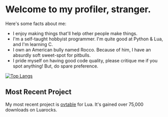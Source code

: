 # Welcome to my profiler, stranger.
Here's some facts about me:
- I enjoy making things that'll help other people make things.
- I'm a self-taught hobbyist programmer. I'm quite good at Python & Lua, and I'm learning C.
- I own an American bully named Rocco. Because of him, I have an absurdly soft sweet-spot for pitbulls. 
- I pride myself on having good code quality, please critique me if you spot anything! But, do spare preference.

[![Top Langs](https://github-readme-stats.vercel.app/api/top-langs/?username=well-in-that-case&theme=dark)](https://github.com/anuraghazra/github-readme-stats)

## Most Recent Project
My most recent project is [ovtable](https://luarocks.org/modules/well-in-that-case/ovtable) for Lua. It's gained over 75,000 downloads on Luarocks.
